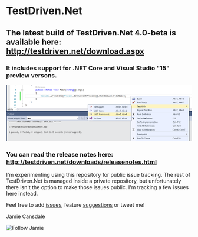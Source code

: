 # TestDriven.Net

## The latest build of TestDriven.Net 4.0-beta is available here: http://testdriven.net/download.aspx

### It includes support for .NET Core and Visual Studio "15" preview versons.

![Test With](images/testwith.png)

### You can read the release notes here: http://testdriven.net/downloads/releasenotes.html

I'm experimenting using this repository for public issue tracking. The rest of TestDriven.Net is managed inside a private repository, but unfortunately there isn't the option to make those issues public. I'm tracking a few issues here instead.

Feel free to add [issues](https://twitter.com/jcansdale), feature [suggestions](https://twitter.com/jcansdale) or tweet me!

Jamie Cansdale

![Follow Jamie](https://img.shields.io/twitter/follow/jcansdale.svg?style=social)

